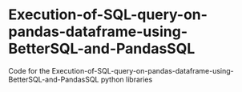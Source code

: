 # Execution-of-SQL-query-on-pandas-dataframe-using-BetterSQL-and-PandasSQL
Code for the Execution-of-SQL-query-on-pandas-dataframe-using-BetterSQL-and-PandasSQL python libraries
